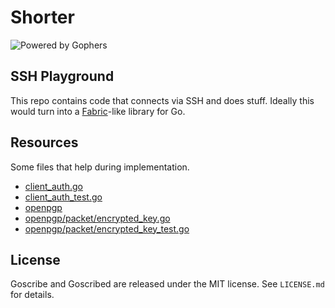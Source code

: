 # Shorter

![Powered by Gophers](http://i.imgur.com/SwkPj.png "Powered by Gophers")

## SSH Playground

This repo contains code that connects via SSH and does stuff. Ideally this would turn into a
[Fabric](http://docs.fabfile.org/en/1.6/)-like library for Go.

## Resources

Some files that help during implementation.

* [client\_auth.go](https://code.google.com/p/go/source/browse/ssh/client_auth.go?repo=crypto)
* [client\_auth\_test.go](https://code.google.com/p/go/source/browse/ssh/client_auth_test.go?repo=crypto)
* [openpgp](https://code.google.com/p/go/source/browse?repo=crypto#hg%2Fopenpgp)
* [openpgp/packet/encrypted\_key.go](https://code.google.com/p/go/source/browse/openpgp/packet/encrypted_key.go?repo=crypto)
* [openpgp/packet/encrypted\_key\_test.go](https://code.google.com/p/go/source/browse/openpgp/packet/encrypted_key_test.go?repo=crypto)

## License

Goscribe and Goscribed are released under the MIT license. See `LICENSE.md` for details.

